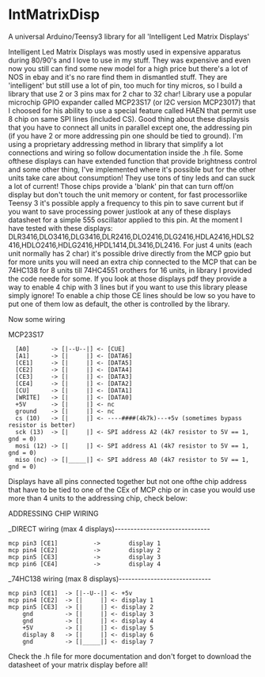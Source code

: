 IntMatrixDisp
=============

A universal Arduino/Teensy3 library for all 'Intelligent Led Matrix Displays'

Intelligent Led Matrix Displays was mostly used in expensive apparatus during 80/90's and I love to use in my stuff.
They was expensive and even now you still can find some new model for a high price but there's a lot of NOS in ebay and it's no rare find them in dismantled stuff. They are 'intelligent' but still use a lot of pin, too much for tiny micros, so I build a library that use 2 or 3 pins max for 2 char to 32 char!
Library use a popular microchip GPIO expander called MCP23S17 (or I2C version MCP23017) that I choosed for his ability
to use a special feature called HAEN that permit use 8 chip on same SPI lines (included CS).
Good thing about these displaysis that you have to connect all units in parallel except one, the addressing pin (if you have 2 or more addressing pin one should be tied to ground). I'm using a proprietary addressing method in library that simplify a lot connections and wiring so follow documentation inside the .h file.
Some ofthese displays can have extended function that provide brightness control and some other thing, I've implemented
where it's possible but for the other units take care about consumption! They use tons of tiny leds and can suck a lot of current!
Those chips provide a 'blank' pin that can turn off/on display but don't touch the unit memory or content, for fast processorlike Teensy 3 it's possible apply a frequency to this pin to save current but if you want to save processing power justlook at any of these displays datasheet for a simple 555 oscillator applied to this pin.
At the moment I have tested with these displays:
DLR3416,DLO3416,DLG3416,DLR2416,DLO2416,DLG2416,HDLA2416,HDLS2416,HDLO2416,HDLG2416,HPDL1414,DL3416,DL2416.
For just 4 units (each unit normally has 2 char) it's possible drive directly from the MCP gpio but for more units you
will need an extra chip connected to the MCP that can be 74HC138 for 8 units till 74HC4551 orothers for 16 units, in library I provided the code neede for some.
If you look at those displays pdf they provide a way to enable 4 chip with 3 lines but if you want to use this library please simply ignore! To enable a chip those CE lines should be low so you have to put one of them low as default, the other is controlled by the library.

Now some wiring

MCP23S17 

      [A0]      -> [|--U--|] <- [CUE]
      [A1]      -> [|     |] <- [DATA6]
      [CE1]     -> [|     |] <- [DATA5]
      [CE2]     -> [|     |] <- [DATA4]
      [CE3]     -> [|     |] <- [DATA3]
      [CE4]     -> [|     |] <- [DATA2]
      [CU]      -> [|     |] <- [DATA1]
      [WRITE]   -> [|     |] <- [DATA0]
      +5V       -> [|     |] <- nc
      ground    -> [|     |] <- nc
      cs (10)   -> [|     |] <- ----####(4k7k)---+5v (sometimes bypass resistor is better)
      sck (13)  -> [|     |] <- SPI address A2 (4k7 resistor to 5V == 1, gnd = 0)
      mosi (12) -> [|     |] <- SPI address A1 (4k7 resistor to 5V == 1, gnd = 0)
      miso (nc) -> [|_____|] <- SPI address A0 (4k7 resistor to 5V == 1, gnd = 0)
      
Displays have all pins connected together but not one ofthe chip address that have to be tied to one of the CEx of
MCP chip or in case you would use more than 4 units to the addressing chip, check below:

ADDRESSING CHIP WIRING

_DIRECT wiring (max 4 displays)------------------------------

    mcp pin3 [CE1]  		->		  display 1	
    mcp pin4 [CE2]  		->		  display 2			
    mcp pin5 [CE3]  		->		  display 3	
    mcp pin6 [CE4]  		->		  display 4		
				
_74HC138 wiring (max 8 displays)-----------------------------

    mcp pin3 [CE1]  -> [|--U--|] <- +5v
    mcp pin4 [CE2]  -> [|     |] <- display 1
    mcp pin5 [CE3]  -> [|     |] <- display 2
        gnd         -> [|     |] <- display 3
        gnd         -> [|     |] <- display 4
        +5V         -> [|     |] <- display 5
        display 8   -> [|     |] <- display 6
        gnd         -> [|_____|] <- display 7
        
Check the .h file for more documentation and don't forget to download the datasheet of your matrix display before all!
